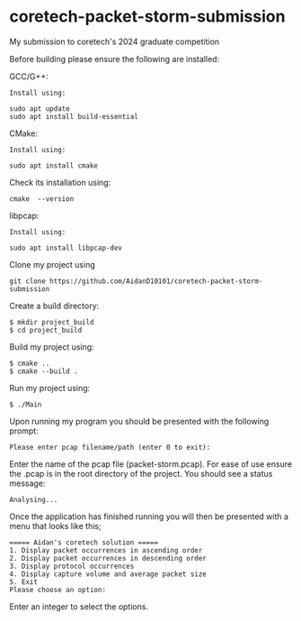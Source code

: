 # coretech-packet-storm-submission
My submission to coretech's 2024 graduate competition

Before building please ensure the following are installed:

GCC/G++: 
    
    Install using:

    sudo apt update
    sudo apt install build-essential

CMake: 

    Install using:

    sudo apt install cmake

Check its installation using:

    cmake  --version
libpcap:

    Install using:

    sudo apt install libpcap-dev

Clone my project using

    git clone https://github.com/AidanD10101/coretech-packet-storm-submission

Create a build directory:

    $ mkdir project_build
    $ cd project_build


Build my project using:

    $ cmake ..
    $ cmake --build .

Run my project using:

    $ ./Main

Upon running my program you should be presented with the following prompt:
    
    Please enter pcap filename/path (enter 0 to exit):

Enter the name of the pcap file (packet-storm.pcap). For ease of use ensure the .pcap is in the root directory of the project.
You should see a status message:

    Analysing...
Once the application has finished running you will then be presented with a menu that looks like this;

    ===== Aidan's coretech solution =====
    1. Display packet occurrences in ascending order
    2. Display packet occurrences in descending order
    3. Display protocol occurrences
    4. Display capture volume and average packet size
    5. Exit
    Please choose an option: 

Enter an integer to select the options.